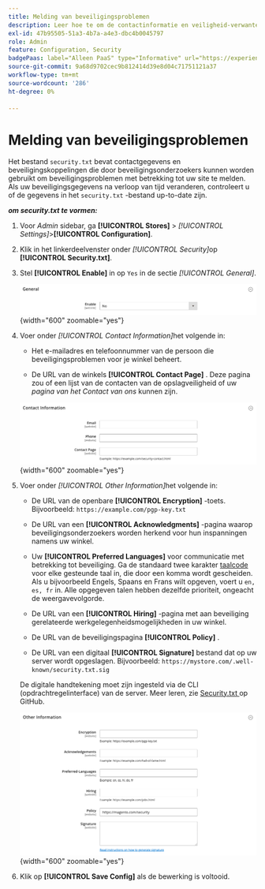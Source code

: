 ```yaml
---
title: Melding van beveiligingsproblemen
description: Leer hoe te om de contactinformatie en veiligheid-verwante verbindingen te vormen die door veiligheidsonderzoekers kunnen worden gebruikt om veiligheidszorgen over uw plaats te melden.
exl-id: 47b95505-51a3-4b7a-a4e3-dbc4b0045797
role: Admin
feature: Configuration, Security
badgePaas: label="Alleen PaaS" type="Informative" url="https://experienceleague.adobe.com/nl/docs/commerce/user-guides/product-solutions" tooltip="Is alleen van toepassing op Adobe Commerce op Cloud-projecten (door Adobe beheerde PaaS-infrastructuur) en op projecten in het veld."
source-git-commit: 9a68d9702cec9b812414d39e8d04c71751121a37
workflow-type: tm+mt
source-wordcount: '286'
ht-degree: 0%

---
```


# Melding van beveiligingsproblemen

Het bestand `security.txt` bevat contactgegevens en beveiligingskoppelingen die door beveiligingsonderzoekers kunnen worden gebruikt om beveiligingsproblemen met betrekking tot uw site te melden. Als uw beveiligingsgegevens na verloop van tijd veranderen, controleert u of de gegevens in het `security.txt` -bestand up-to-date zijn.

**_om security.txt te vormen:_**

1. Voor _Admin_ sidebar, ga **[!UICONTROL Stores]** > _[!UICONTROL Settings]_>**[!UICONTROL Configuration]**.

1. Klik in het linkerdeelvenster onder _[!UICONTROL Security]_&#x200B;op **[!UICONTROL Security.txt]**.

1. Stel **[!UICONTROL Enable]** in op `Yes` in de sectie _[!UICONTROL General]_.

   ![ Algemene veiligheidsconfiguratie ](../configuration-reference/security/assets/txt-general.png){width="600" zoomable="yes"}

1. Voer onder _[!UICONTROL Contact Information]_&#x200B;het volgende in:

   - Het e-mailadres en telefoonnummer van de persoon die beveiligingsproblemen voor je winkel beheert.

   - De URL van de winkels **[!UICONTROL Contact Page]** . Deze pagina zou of een lijst van de contacten van de opslagveiligheid of uw _pagina van het Contact van ons_ kunnen zijn.

   ![ configuratie van de Informatie van het Contact ](../configuration-reference/security/assets/txt-contact-info.png){width="600" zoomable="yes"}

1. Voer onder _[!UICONTROL Other Information]_&#x200B;het volgende in:

   - De URL van de openbare **[!UICONTROL Encryption]** -toets. Bijvoorbeeld: `https://example.com/pgp-key.txt`

   - De URL van een **[!UICONTROL Acknowledgments]** -pagina waarop beveiligingsonderzoekers worden herkend voor hun inspanningen namens uw winkel.

   - Uw **[!UICONTROL Preferred Languages]** voor communicatie met betrekking tot beveiliging. Ga de standaard twee karakter [ taalcode ](https://en.wikipedia.org/wiki/List_of_ISO_639-1_codes) voor elke gesteunde taal in, die door een komma wordt gescheiden. Als u bijvoorbeeld Engels, Spaans en Frans wilt opgeven, voert u `en, es, fr` in. Alle opgegeven talen hebben dezelfde prioriteit, ongeacht de weergavevolgorde.

   - De URL van een **[!UICONTROL Hiring]** -pagina met aan beveiliging gerelateerde werkgelegenheidsmogelijkheden in uw winkel.

   - De URL van de beveiligingspagina **[!UICONTROL Policy]** .

   - De URL van een digitaal **[!UICONTROL Signature]** bestand dat op uw server wordt opgeslagen. Bijvoorbeeld: `https://mystore.com/.well-known/security.txt.sig`

   De digitale handtekening moet zijn ingesteld via de CLI (opdrachtregelinterface) van de server. Meer leren, zie [ Security.txt ](https://github.com/magento/security-package/blob/1.0-develop/Securitytxt/README.md) op GitHub.

   ![ Andere Informatie ](../configuration-reference/security/assets/txt-other-info.png){width="600" zoomable="yes"}

1. Klik op **[!UICONTROL Save Config]** als de bewerking is voltooid.
